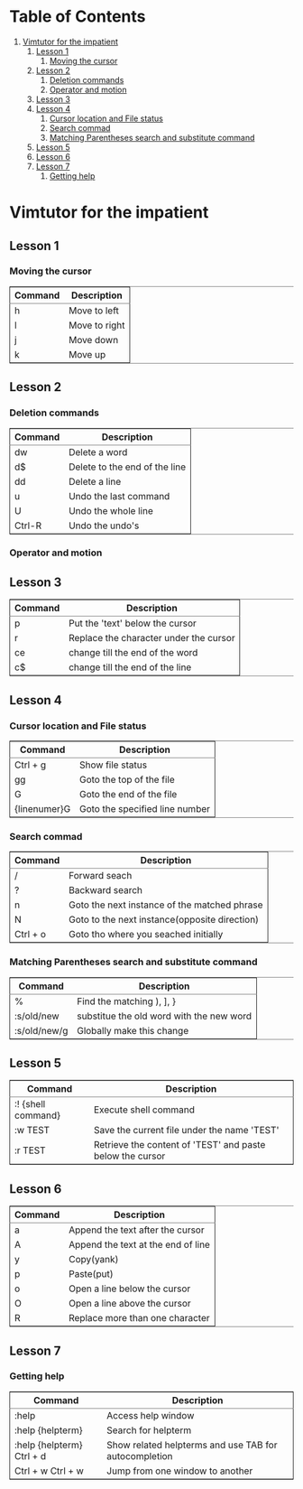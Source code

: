 
# Table of Contents

1.  [Vimtutor for the impatient](#org18c98ad)
    1.  [Lesson 1](#org6567ed3)
        1.  [Moving the cursor](#orgbb5d781)
    2.  [Lesson 2](#org3401029)
        1.  [Deletion commands](#orge6b3f41)
        2.  [Operator and motion](#org05c2260)
    3.  [Lesson 3](#org4baffd6)
    4.  [Lesson 4](#orgd53e1a6)
        1.  [Cursor location and File status](#orgddb413e)
        2.  [Search commad](#org1b41994)
        3.  [Matching Parentheses search and substitute command](#org4e5ad05)
    5.  [Lesson 5](#orgbdbfaab)
    6.  [Lesson 6](#orgb00d06d)
    7.  [Lesson 7](#org399eb30)
        1.  [Getting help](#org1476780)



<a id="org18c98ad"></a>

# Vimtutor for the impatient


<a id="org6567ed3"></a>

## Lesson 1


<a id="orgbb5d781"></a>

### Moving the cursor

<table border="2" cellspacing="0" cellpadding="6" rules="groups" frame="hsides">


<colgroup>
<col  class="org-left" />

<col  class="org-left" />
</colgroup>
<thead>
<tr>
<th scope="col" class="org-left">Command</th>
<th scope="col" class="org-left">Description</th>
</tr>
</thead>

<tbody>
<tr>
<td class="org-left">h</td>
<td class="org-left">Move to left</td>
</tr>


<tr>
<td class="org-left">l</td>
<td class="org-left">Move to right</td>
</tr>


<tr>
<td class="org-left">j</td>
<td class="org-left">Move down</td>
</tr>


<tr>
<td class="org-left">k</td>
<td class="org-left">Move up</td>
</tr>
</tbody>
</table>


<a id="org3401029"></a>

## Lesson 2


<a id="orge6b3f41"></a>

### Deletion commands

<table border="2" cellspacing="0" cellpadding="6" rules="groups" frame="hsides">


<colgroup>
<col  class="org-left" />

<col  class="org-left" />
</colgroup>
<thead>
<tr>
<th scope="col" class="org-left">Command</th>
<th scope="col" class="org-left">Description</th>
</tr>
</thead>

<tbody>
<tr>
<td class="org-left">dw</td>
<td class="org-left">Delete a word</td>
</tr>


<tr>
<td class="org-left">d$</td>
<td class="org-left">Delete to the end of the line</td>
</tr>


<tr>
<td class="org-left">dd</td>
<td class="org-left">Delete a line</td>
</tr>


<tr>
<td class="org-left">u</td>
<td class="org-left">Undo the last command</td>
</tr>


<tr>
<td class="org-left">U</td>
<td class="org-left">Undo the whole line</td>
</tr>


<tr>
<td class="org-left">Ctrl-R</td>
<td class="org-left">Undo the undo's</td>
</tr>
</tbody>
</table>


<a id="org05c2260"></a>

### Operator and motion


<a id="org4baffd6"></a>

## Lesson 3

<table border="2" cellspacing="0" cellpadding="6" rules="groups" frame="hsides">


<colgroup>
<col  class="org-left" />

<col  class="org-left" />
</colgroup>
<thead>
<tr>
<th scope="col" class="org-left">Command</th>
<th scope="col" class="org-left">Description</th>
</tr>
</thead>

<tbody>
<tr>
<td class="org-left">p</td>
<td class="org-left">Put the 'text' below the cursor</td>
</tr>


<tr>
<td class="org-left">r</td>
<td class="org-left">Replace the character under the cursor</td>
</tr>


<tr>
<td class="org-left">ce</td>
<td class="org-left">change till the end of the word</td>
</tr>


<tr>
<td class="org-left">c$</td>
<td class="org-left">change till the end of the line</td>
</tr>
</tbody>
</table>


<a id="orgd53e1a6"></a>

## Lesson 4


<a id="orgddb413e"></a>

### Cursor location and File status

<table border="2" cellspacing="0" cellpadding="6" rules="groups" frame="hsides">


<colgroup>
<col  class="org-left" />

<col  class="org-left" />
</colgroup>
<thead>
<tr>
<th scope="col" class="org-left">Command</th>
<th scope="col" class="org-left">Description</th>
</tr>
</thead>

<tbody>
<tr>
<td class="org-left">Ctrl + g</td>
<td class="org-left">Show file status</td>
</tr>


<tr>
<td class="org-left">gg</td>
<td class="org-left">Goto the top of the file</td>
</tr>


<tr>
<td class="org-left">G</td>
<td class="org-left">Goto the end of the file</td>
</tr>


<tr>
<td class="org-left">{linenumer}G</td>
<td class="org-left">Goto the specified line number</td>
</tr>
</tbody>
</table>


<a id="org1b41994"></a>

### Search commad

<table border="2" cellspacing="0" cellpadding="6" rules="groups" frame="hsides">


<colgroup>
<col  class="org-left" />

<col  class="org-left" />
</colgroup>
<thead>
<tr>
<th scope="col" class="org-left">Command</th>
<th scope="col" class="org-left">Description</th>
</tr>
</thead>

<tbody>
<tr>
<td class="org-left">/</td>
<td class="org-left">Forward seach</td>
</tr>


<tr>
<td class="org-left">?</td>
<td class="org-left">Backward search</td>
</tr>


<tr>
<td class="org-left">n</td>
<td class="org-left">Goto the next instance of the matched phrase</td>
</tr>


<tr>
<td class="org-left">N</td>
<td class="org-left">Goto to the next instance(opposite direction)</td>
</tr>


<tr>
<td class="org-left">Ctrl + o</td>
<td class="org-left">Goto tho where you seached initially</td>
</tr>
</tbody>
</table>


<a id="org4e5ad05"></a>

### Matching Parentheses search and substitute command

<table border="2" cellspacing="0" cellpadding="6" rules="groups" frame="hsides">


<colgroup>
<col  class="org-left" />

<col  class="org-left" />
</colgroup>
<thead>
<tr>
<th scope="col" class="org-left">Command</th>
<th scope="col" class="org-left">Description</th>
</tr>
</thead>

<tbody>
<tr>
<td class="org-left">%</td>
<td class="org-left">Find the matching ), ], }</td>
</tr>


<tr>
<td class="org-left">:s/old/new</td>
<td class="org-left">substitue the old word with the new word</td>
</tr>


<tr>
<td class="org-left">:s/old/new/g</td>
<td class="org-left">Globally make this change</td>
</tr>
</tbody>
</table>


<a id="orgbdbfaab"></a>

## Lesson 5

<table border="2" cellspacing="0" cellpadding="6" rules="groups" frame="hsides">


<colgroup>
<col  class="org-left" />

<col  class="org-left" />
</colgroup>
<thead>
<tr>
<th scope="col" class="org-left">Command</th>
<th scope="col" class="org-left">Description</th>
</tr>
</thead>

<tbody>
<tr>
<td class="org-left">:! {shell command}</td>
<td class="org-left">Execute shell command</td>
</tr>


<tr>
<td class="org-left">:w TEST</td>
<td class="org-left">Save the current file under the name 'TEST'</td>
</tr>


<tr>
<td class="org-left">:r TEST</td>
<td class="org-left">Retrieve the content of 'TEST' and paste below the cursor</td>
</tr>
</tbody>
</table>


<a id="orgb00d06d"></a>

## Lesson 6

<table border="2" cellspacing="0" cellpadding="6" rules="groups" frame="hsides">


<colgroup>
<col  class="org-left" />

<col  class="org-left" />
</colgroup>
<thead>
<tr>
<th scope="col" class="org-left">Command</th>
<th scope="col" class="org-left">Description</th>
</tr>
</thead>

<tbody>
<tr>
<td class="org-left">a</td>
<td class="org-left">Append the text after the cursor</td>
</tr>


<tr>
<td class="org-left">A</td>
<td class="org-left">Append the text at the end of line</td>
</tr>


<tr>
<td class="org-left">y</td>
<td class="org-left">Copy(yank)</td>
</tr>


<tr>
<td class="org-left">p</td>
<td class="org-left">Paste(put)</td>
</tr>


<tr>
<td class="org-left">o</td>
<td class="org-left">Open a line below the cursor</td>
</tr>


<tr>
<td class="org-left">O</td>
<td class="org-left">Open a line above the cursor</td>
</tr>


<tr>
<td class="org-left">R</td>
<td class="org-left">Replace more than one character</td>
</tr>
</tbody>
</table>


<a id="org399eb30"></a>

## Lesson 7


<a id="org1476780"></a>

### Getting help

<table border="2" cellspacing="0" cellpadding="6" rules="groups" frame="hsides">


<colgroup>
<col  class="org-left" />

<col  class="org-left" />
</colgroup>
<thead>
<tr>
<th scope="col" class="org-left">Command</th>
<th scope="col" class="org-left">Description</th>
</tr>
</thead>

<tbody>
<tr>
<td class="org-left">:help</td>
<td class="org-left">Access help window</td>
</tr>


<tr>
<td class="org-left">:help {helpterm}</td>
<td class="org-left">Search for helpterm</td>
</tr>


<tr>
<td class="org-left">:help {helpterm} Ctrl + d</td>
<td class="org-left">Show related helpterms and use TAB for autocompletion</td>
</tr>


<tr>
<td class="org-left">Ctrl + w Ctrl + w</td>
<td class="org-left">Jump from one window to another</td>
</tr>
</tbody>
</table>

